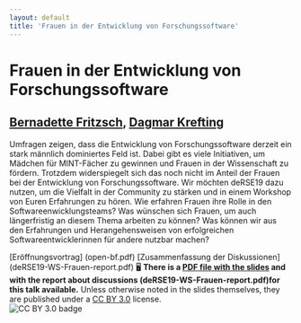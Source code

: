 ```yaml
---
layout: default
title: 'Frauen in der Entwicklung von Forschungssoftware'
---
```


# Frauen in der Entwicklung von Forschungssoftware

## [Bernadette Fritzsch](../../speaker/RMENMP/), [Dagmar Krefting](../../speaker/RFVPKF/)

Umfragen zeigen, dass die Entwicklung von Forschungssoftware derzeit ein stark männlich dominiertes Feld ist. Dabei gibt es viele Initiativen, um Mädchen für MINT-Fächer zu gewinnen und Frauen in der Wissenschaft zu fördern. Trotzdem widerspiegelt sich das noch nicht im Anteil der Frauen bei der Entwicklung von Forschungssoftware. Wir möchten deRSE19 dazu nutzen, um die Vielfalt in der Community zu stärken und in einem Workshop von Euren Erfahrungen zu hören. Wie erfahren Frauen ihre Rolle in den Softwareenwicklungsteams? Was wünschen sich Frauen, um auch längerfristig an diesem Thema arbeiten zu können? Was können wir aus den Erfahrungen und Herangehensweisen von erfolgreichen Softwareentwicklerinnen für andere nutzbar machen?

[Eröffnungsvortrag] (open-bf.pdf)
[Zusammenfassung der Diskussionen] (deRSE19-WS-Frauen-report.pdf)
🖥 **There is a [PDF file with the slides](open-bf.pdf) and with the report about discussions (deRSE19-WS-Frauen-report.pdf)for this talk available.** Unless otherwise noted in the slides themselves, they are published under a [CC BY 3.0](https://creativecommons.org/licenses/by/3.0/legalcode) license.  
![CC BY 3.0 badge](https://licensebuttons.net/l/by/3.0/80x15.png)
